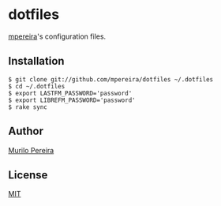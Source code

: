 # dotfiles

[mpereira](https://github.com/mpereira)'s configuration files.

## Installation
    $ git clone git://github.com/mpereira/dotfiles ~/.dotfiles
    $ cd ~/.dotfiles
    $ export LASTFM_PASSWORD='password'
    $ export LIBREFM_PASSWORD='password'
    $ rake sync

## Author
  [Murilo Pereira](http://murilopereira.com)

## License
  [MIT](http://opensource.org/licenses/MIT)
